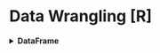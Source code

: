 # Data Wrangling [R]
<div style='width:1000px;margin:auto'>

<details><summary><b>DataFrame</b></summary><p>

<details><summary><b>Load DataFrame</b></summary><p>
~~~
# You should see mtcars appear in the 'Environment' tab with
# <Promise> listed next to it. 

# The object (mtcars) appears as a 'Promise' object in the
# workspace until we run some code that uses the object.

# R has stored the mtcars data into a spreadsheet-like object
# called a data frame. Run the next command to see what variables
# are in the data set and to fully load the data set as an
# object in R. You should see <Promise> disappear when you
# run the next line of code.

# Load from existing R dataframes.
data(mtcars)

## Load from csv file
# we use stringsAsFactors=FALSE to treat strings as strings not factors
# Note: Factor means a categorical variable that has different flavors or levels.
statesInfo <- read.csv('stateData.csv', stringsAsFactors=FALSE)

# TO open a window and choose a csv file by a mouse.
df <- read.csv(file.choose())

## Load from tsv
df <- read.delim('pseudo_facebook.tsv')
df <- read.csv('pseudo_facebook.tsv', sep='\t')
~~~
</p>
</details>


<details><summary>Print <b>Column names</b> and <b>Row names</b></summary>
<p>
~~~
# Print out all the data frame
mtcars

# Print the name of the columns
names(mtcars)
colnames(df)

# Print the name of the rows
row.names(mtcars)
rownames(df)

# Run this code to change the row names of the cars to numbers.
row.names(mtcars) <- c(1:32)
~~~
</p>
</details>

<details><summary>Print <b>Structure</b> of <b>DataFrame</b> [.info]</summary>
<p>
~~~
# str = structure
str(mtcars)

########## output ##########
'data.frame':	32 obs. of  11 variables:
 $ mpg : num  21 21 22.8 21.4 18.7 18.1 14.3 24.4 22.8 19.2 ...
 $ cyl : num  6 6 4 6 8 6 8 4 4 6 ...
 $ disp: num  160 160 108 258 360 ...
 $ hp  : num  110 110 93 110 175 105 245 62 95 123 ...
 $ drat: num  3.9 3.9 3.85 3.08 3.15 2.76 3.21 3.69 3.92 3.92 ...
 $ wt  : num  2.62 2.88 2.32 3.21 3.44 ...
 $ qsec: num  16.5 17 18.6 19.4 17 ...
 $ vs  : num  0 0 1 1 0 1 0 1 1 1 ...
 $ am  : num  1 1 1 0 0 0 0 0 0 0 ...
 $ gear: num  4 4 4 3 3 3 3 4 4 4 ...
 $ carb: num  4 4 1 1 2 1 4 2 2 4 ...
~~~
</p>
</details>

<details><summary>Print <b>Shape</b> of <b>DataFrame</b> [.shape]</summary>
<p>
~~~
# print out the dimensions
dim(mtcars)

########## output ##########
[1] 32 11		# 32 rows, 11 columns
~~~
</p>
</details>

<details><summary><b>Head</b> & <b>Tail</b> [.head(), .tail()]</summary>
<p>
~~~
# It's tedious to relabel our data frame with the right car names
# so let's reload the data set and print out the first ten rows.

data(mtcars)
head(mtcars, 10)

# The head() function prints out the first six rows of a data frame
# by default. Run the code below to see.
head(mtcars)

# I think you'll know what this does.
tail(mtcars, 3)
~~~
</p>
</details>

<details><summary><b>summary</b> [.describe()]</summary>
<p>
~~~
# like df.descibe in python to show some descriptive statistics about the columns in the data frame.
summary(df)

# Print only min and max
range(df$age)
~~~
</p>
</details>

<details><summary><b>Variance & Standard Deviation</b></summary>
<p>
~~~
# STD
sd(df$area)

# Variance
var(df$area)
~~~
</p>
</details>

<details><summary>How many <b>unique</b> values in <b>a Categorical (factor)</b> Variable</summary>
<p>
~~~
# like df.descibe in python to show some descriptive statistics about the columns in the data frame.
table(df$cat_col)

######### output ################ age
      18-24       25-34       35-44       45-54       55-64 65 or Above    Under 18 
      15802       11575        2257         502         140          60        2330 
~~~

<h4>2. Show only the levels of the categorical variable</h4>
~~~
levels(df$cat_col)

####### Output ##########
[1] "female" "male"  
~~~
</p>
</details>

<details><summary><b>By</b> statistic [.groupby in Python]</summary><p>
~~~
# (numeric variable, cat variable, statistic)
by(df$friend_count, df$gender, summary)

##### Output #####
df$gender: female
   Min. 1st Qu.  Median    Mean 3rd Qu.    Max. 
      0      37      96     242     244    4923 
------------------------------------------------------------------- 
df$gender: male
   Min. 1st Qu.  Median    Mean 3rd Qu.    Max. 
      0      27      74     165     182    4917 
~~~
</p></details>

<details><summary><b>Select specific Column</b></summary>
<p>
~~~
# 12. Let's examine our car data more closely. We can access an
# an individual variable (or column) from the data frame using
# the '$' sign. Run the code below to print out the variable
# miles per gallon. This is the mpg column in the data frame.

mtcars$mpg

# Print out any two other variables to the console.
mtcars$cyl
mtcars$drat

# Select by numbers of columns
head(statesInfo[, c(1, 2, 3)])

# Select a bunch of columns by number
head(df[, 1:5])  # select from first column to the fifth.
~~~
</p>
</details>

<details><summary><b>Select based on Condition</b></summary>
<p>
~~~
# 1. using "subset(dataframe, condition on columns)" 
stateSubset <- subset(df, state.region == 1)

# 2. using "df[Rows Condition, Columns Condition]
stateSubset <- df[df$state.region == 1, ]   # Select all columns for that condition

## Note: "state.region" is the name of the columns
~~~
</p>
</details>

<details><summary>Remove <b>Missing Values</b></summary>
<p>
~~~
# Extract missing data (in thise case, returns empty)
df_without_na <- na.omit(df)

# NOTE:
# In this case, you get an empty data frame, because every state has at least one missing value amongst the 153 fields. In contrast, if you ran the function with income_total, you’d just get the same data frame, because no values are missing for the first seven columns.
~~~
</p>
</details>

<details><summary><b>Merge</b> 2 dataframes together [.merge]</summary>
<p>
~~~
# Combine
income0813 <- merge(df1, df2, by="Id")
~~~
</p>
</details>


<details><summary><b>Save</b> dataframe as csv file [.to_csv]</summary>
<p>
~~~
# Save df in a csv file
write.table(income_total, "data/income-totals.csv",
    row.names=FALSE, sep=",")

~~~
</p></details>
</p></details>

<details><summary><b>Statistics</b></summary>
<p>
~~~
# This is a vector containing the mpg (miles per gallon) of
# the 32 cars. Run this next line of code to get the average mpg for
# for all the cars. What is it?
mean(mtcars$mpg)
~~~
</p>
</details>

<details><summary><b>Misc</b></summary>
<p>

<details><summary>Needs <b>Help</b></summary>
<p>
~~~
# Add '?' before any command to get some describtion
?names(mtcars)
~~~
</p>
</details>

<details><summary><b>Key Bindings</b></summary>
<p>
<ol>
<li><b>[Ctrl + Enter]</b>: Perform the current command, and move the cursor to the following command.</li>

<li><b>[Alt + Enter]</b>: Perform <i>only</i> the current command.</li>
</ol>
</p>
</details>

<details><summary>See or Change <b>Location</b></summary>
<p>
~~~
# see the working directory
getwd()

# change the working directory
setwd('link/to/path')
~~~
</p>
</details>

<details><summary>See files in the current directory</summary>
<p>
~~~
# see files in the current directory
list.files()
~~~
</p>
</details>

</p>
</details>


<details><summary>Condition statistic for column using <b>group_by() & summarise()</b></summary><p>
~~~
# 1. First Trial
install.packages('dplyr')
library(dplyr)

age_groups <- group_by(df, age)
df.fc_by_age <- summarise(age_groups,
                          friend_count_mean = mean(friend_count),
                          friend_count_median = median(friend_count),
                          n = n())
df.fc_by_age <- arrange(df.fc_by_age, age)

head(df.fc_by_age)

#### Output ####
    age friend_count_mean friend_count_median     n
  <int>             <dbl>               <dbl> <int>
1    13              165.                 74    484
2    14              251.                132   1925
3    15              348.                161   2618
4    16              352.                172.  3086
5    17              350.                156   3283
6    18              331.                162   5196
~~~

~~~
# Second Trial
df.fc_by_age <- df %>%
  group_by(age) %>%
  summarise(friend_count_mean = mean(friend_count),
            friend_count_median = median(friend_count),
            n = n()) %>%
  arrange(age)
~~~
</p></details>

<details><summary>Find <b>Correlation</b></summary><p>
~~~
# you can choose between pearson or spearman and kendall.
cor.test(df$age, df$friend_count, method='pearson')

# Correlation with subset of the data
with(subset(df, age<=70), cor.test(age, friend_count, method='pearson'))
~~~
</p></details>


<details><summary>Add & Print  <b>2 Strings</b> together</summary><p>
~~~
name <- "mosaab"
paste('Hello', name)

# Better one
cat("OLS gave slope of ", summary(d1)$coefficients[2, 1],
    "and an R-sqr of ", summary(d1)$r.squared,"\n")
~~~
</p></details>

<details><summary><b>Data Binning</b></summary><p>
~~~
breaks <- c(0, 23000, 52000, 82000, 250000, 999999)
labels <- c('Poverty', 'LowerMid', 'UpperMid', 'Wealthy', 'Rich')
wealth <- cut(df$income, breaks, labels)
~~~
</p></details>

<details><summary><b>Aggregation</b></summary><p>
~~~
aggregate(x=offertest$purchase_amt,
          by=list(offertest$offer), FUN="mean")
~~~
</p></details>


</div>